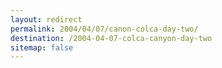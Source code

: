 ```yaml
---
layout: redirect
permalink: 2004/04/07/canon-colca-day-two/
destination: /2004-04-07-colca-canyon-day-two
sitemap: false
---
```

